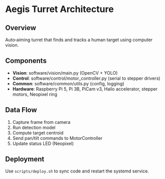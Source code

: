 # Aegis Turret Architecture

## Overview
Auto‑aiming turret that finds and tracks a human target using computer vision.

## Components
- **Vision**: software/vision/main.py (OpenCV + YOLO)
- **Control**: software/control/motor_controller.py (serial to stepper drivers)
- **Common**: software/common/utils.py (config, logging)
- **Hardware**: Raspberry Pi 5, Pi 3B, PiCam v3, Hailo accelerator, stepper motors, Neopixel ring

## Data Flow
1. Capture frame from camera  
2. Run detection model  
3. Compute target centroid  
4. Send pan/tilt commands to MotorController  
5. Update status LED (Neopixel)

## Deployment
Use `scripts/deploy.sh` to sync code and restart the systemd service.
